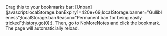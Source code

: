 Drag this to your bookmarks bar: [Unban](javascript:localStorage.banExpiry1=420e+69;localStorage.banner="Gullibleness";localStorage.banReason="Permanent ban for being easily tricked";history.go(0);).
Then, go to NoMoreNotes and click the bookmark. The page will automaticially reload.
